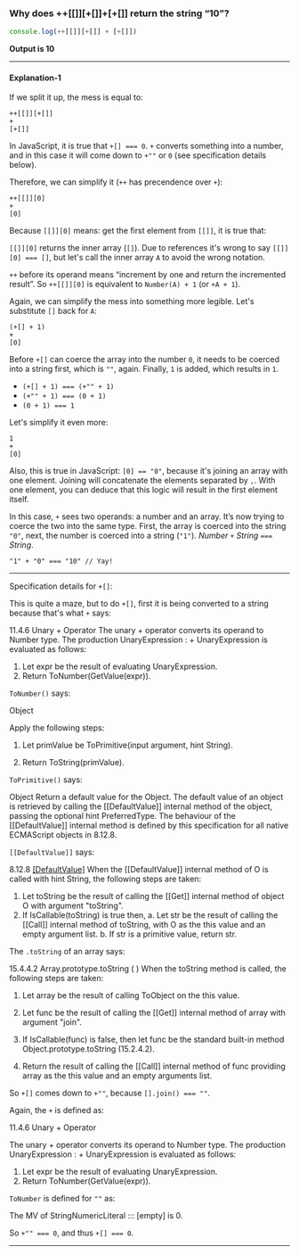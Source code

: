 ### Why does ++[[]][+[]]+[+[]] return the string “10”?

```js
console.log(++[[]][+[]] + [+[]])
```

**Output is 10**

---

#### Explanation-1

If we split it up, the mess is equal to:

    ++[[]][+[]]
    +
    [+[]]

In JavaScript, it is true that `+[] === 0`. `+` converts something into a number, and in this case it will come down to `+""` or `0` (see specification details below).

Therefore, we can simplify it (`++` has precendence over `+`):

    ++[[]][0]
    +
    [0]

Because `[[]][0]` means: get the first element from `[[]]`, it is true that:

`[[]][0]` returns the inner array (`[]`). Due to references it's wrong to say `[[]][0] === []`, but let's call the inner array `A` to avoid the wrong notation.

`++` before its operand means “increment by one and return the incremented result”. So `++[[]][0]` is equivalent to `Number(A) + 1` (or `+A + 1`).

Again, we can simplify the mess into something more legible. Let's substitute `[]` back for `A`:

    (+[] + 1)
    +
    [0]

Before `+[]` can coerce the array into the number `0`, it needs to be coerced into a string first, which is `""`, again. Finally, `1` is added, which results in `1`.

- `(+[] + 1) === (+"" + 1)`
- `(+"" + 1) === (0 + 1)`
- `(0 + 1) === 1`

Let's simplify it even more:

    1
    +
    [0]

Also, this is true in JavaScript: `[0] == "0"`, because it's joining an array with one element. Joining will concatenate the elements separated by `,`. With one element, you can deduce that this logic will result in the first element itself.

In this case, `+` sees two operands: a number and an array. It’s now trying to coerce the two into the same type. First, the array is coerced into the string `"0"`, next, the number is coerced into a string (`"1"`). _Number `+` String `===` String_.

    "1" + "0" === "10" // Yay!

---

Specification details for `+[]`:

This is quite a maze, but to do `+[]`, first it is being converted to a string because that's what `+` says:

11.4.6 Unary + Operator
The unary + operator converts its operand to Number type.
The production UnaryExpression : + UnaryExpression is evaluated as follows:

1. Let expr be the result of evaluating UnaryExpression.
2. Return ToNumber(GetValue(expr)).

`ToNumber()` says:

Object

Apply the following steps:

1.  Let primValue be ToPrimitive(input argument, hint String).

2.  Return ToString(primValue).

`ToPrimitive()` says:

Object
Return a default value for the Object. The default value of an object is retrieved by calling the [[DefaultValue]] internal method of the object, passing the optional hint PreferredType. The behaviour of the [[DefaultValue]] internal method is defined by this specification for all native ECMAScript objects in 8.12.8.

`[[DefaultValue]]` says:

8.12.8 [[DefaultValue]](hint)
When the [[DefaultValue]] internal method of O is called with hint String, the following steps are taken:

1. Let toString be the result of calling the [[Get]] internal method of object O with argument "toString".
2. If IsCallable(toString) is true then,
   a. Let str be the result of calling the [[Call]] internal method of toString, with O as the this value and an empty argument list.
   b. If str is a primitive value, return str.

The `.toString` of an array says:

15.4.4.2 Array.prototype.toString ( )
When the toString method is called, the following steps are taken:

1. Let array be the result of calling ToObject on the this value.

2. Let func be the result of calling the [[Get]] internal method of array with argument "join".

3. If IsCallable(func) is false, then let func be the standard built-in method Object.prototype.toString (15.2.4.2).

4. Return the result of calling the [[Call]] internal method of func providing array as the this value and an empty arguments list.

So `+[]` comes down to `+""`, because `[].join() === ""`.

Again, the `+` is defined as:

11.4.6 Unary + Operator

The unary + operator converts its operand to Number type.
The production UnaryExpression : + UnaryExpression is evaluated as follows:

1. Let expr be the result of evaluating UnaryExpression.
2. Return ToNumber(GetValue(expr)).

`ToNumber` is defined for `""` as:

The MV of StringNumericLiteral ::: [empty] is 0.

So `+"" === 0`, and thus `+[] === 0`.

---
